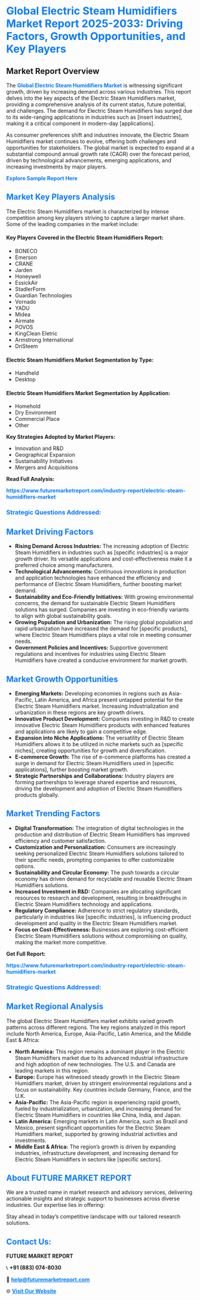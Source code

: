 <h1 style="color: #007BFF;">Global Electric Steam Humidifiers Market Report 2025-2033: Driving Factors, Growth Opportunities, and Key Players</h1>

<section id="overview">
<h2>Market Report Overview</h2>
<p>The <a href="https://www.futuremarketreport.com/industry-report/electric-steam-humidifiers-market" style="color: #007BFF; text-decoration: none;"><strong>Global Electric Steam Humidifiers Market</strong></a> is witnessing significant growth, driven by increasing demand across various industries. This report delves into the key aspects of the Electric Steam Humidifiers market, providing a comprehensive analysis of its current status, future potential, and challenges. The demand for Electric Steam Humidifiers has surged due to its wide-ranging applications in industries such as [insert industries], making it a critical component in modern-day [applications].</p>
<p>As consumer preferences shift and industries innovate, the Electric Steam Humidifiers market continues to evolve, offering both challenges and opportunities for stakeholders. The global market is expected to expand at a substantial compound annual growth rate (CAGR) over the forecast period, driven by technological advancements, emerging applications, and increasing investments by major players.</p>
</section>

<section id="overview">
<p><a href="https://www.futuremarketreport.com/request-sample/reportId=58528" style="color: #007BFF; text-decoration: none;"><strong>Explore Sample Report Here</strong></a></p>
</section>

<section id="key-players">
<h2 style="color: #007BFF;">Market Key Players Analysis</h2>
<p>The Electric Steam Humidifiers market is characterized by intense competition among key players striving to capture a larger market share. Some of the leading companies in the market include:</p>
<h4>Key Players Covered in the Electric Steam Humidifiers Report:</h4>
<ul><li>BONECO</li><li>Emerson</li><li>CRANE</li><li>Jarden</li><li>Honeywell</li><li>EssickAir</li><li>StadlerForm</li><li>Guardian Technologies</li><li>Vornado</li><li>YADU</li><li>Midea</li><li>Airmate</li><li>POVOS</li><li>KingClean Eletric</li><li>Armstrong International</li><li>DriSteem</li></ul>
<h4>Electric Steam Humidifiers Market Segmentation by Type:</h4>
<ul><li>Handheld</li><li>Desktop</li></ul>

<h4>Electric Steam Humidifiers Market Segmentation by Application:</h4>
<ul><li>Homehold</li><li>Dry Environment</li><li>Commercial Place</li><li>Other</li></ul>
<p><strong>Key Strategies Adopted by Market Players:</strong></p>
<ul>
<li>Innovation and R&D</li>
<li>Geographical Expansion</li>
<li>Sustainability Initiatives</li>
<li>Mergers and Acquisitions</li>
</ul>
</section>

<section>
<p><strong>Read Full Analysis: </strong></p><a href="https://www.futuremarketreport.com/industry-report/electric-steam-humidifiers-market" style="color: #007BFF; text-decoration: none;"><strong>https://www.futuremarketreport.com/industry-report/electric-steam-humidifiers-market</strong></a>
<h3 style="color: #007BFF;">Strategic Questions Addressed:</h3>
</section>

<section id="driving-factors">
<h2 style="color: #007BFF;">Market Driving Factors</h2>
<ul>
<li><strong>Rising Demand Across Industries:</strong> The increasing adoption of Electric Steam Humidifiers in industries such as [specific industries] is a major growth driver. Its versatile applications and cost-effectiveness make it a preferred choice among manufacturers.</li>
<li><strong>Technological Advancements:</strong> Continuous innovations in production and application technologies have enhanced the efficiency and performance of Electric Steam Humidifiers, further boosting market demand.</li>
<li><strong>Sustainability and Eco-Friendly Initiatives:</strong> With growing environmental concerns, the demand for sustainable Electric Steam Humidifiers solutions has surged. Companies are investing in eco-friendly variants to align with global sustainability goals.</li>
<li><strong>Growing Population and Urbanization:</strong> The rising global population and rapid urbanization have increased the demand for [specific products], where Electric Steam Humidifiers plays a vital role in meeting consumer needs.</li>
<li><strong>Government Policies and Incentives:</strong> Supportive government regulations and incentives for industries using Electric Steam Humidifiers have created a conducive environment for market growth.</li>
</ul>
</section>

<section id="growth-opportunities">
<h2 style="color: #007BFF;">Market Growth Opportunities</h2>
<ul>
<li><strong>Emerging Markets:</strong> Developing economies in regions such as Asia-Pacific, Latin America, and Africa present untapped potential for the Electric Steam Humidifiers market. Increasing industrialization and urbanization in these regions are key growth drivers.</li>
<li><strong>Innovative Product Development:</strong> Companies investing in R&D to create innovative Electric Steam Humidifiers products with enhanced features and applications are likely to gain a competitive edge.</li>
<li><strong>Expansion into Niche Applications:</strong> The versatility of Electric Steam Humidifiers allows it to be utilized in niche markets such as [specific niches], creating opportunities for growth and diversification.</li>
<li><strong>E-commerce Growth:</strong> The rise of e-commerce platforms has created a surge in demand for Electric Steam Humidifiers used in [specific applications], further boosting market growth.</li>
<li><strong>Strategic Partnerships and Collaborations:</strong> Industry players are forming partnerships to leverage shared expertise and resources, driving the development and adoption of Electric Steam Humidifiers products globally.</li>
</ul>
</section>

<section id="trending-factors">
<h2 style="color: #007BFF;">Market Trending Factors</h2>
<ul>
<li><strong>Digital Transformation:</strong> The integration of digital technologies in the production and distribution of Electric Steam Humidifiers has improved efficiency and customer satisfaction.</li>
<li><strong>Customization and Personalization:</strong> Consumers are increasingly seeking personalized Electric Steam Humidifiers solutions tailored to their specific needs, prompting companies to offer customizable options.</li>
<li><strong>Sustainability and Circular Economy:</strong> The push towards a circular economy has driven demand for recyclable and reusable Electric Steam Humidifiers solutions.</li>
<li><strong>Increased Investment in R&D:</strong> Companies are allocating significant resources to research and development, resulting in breakthroughs in Electric Steam Humidifiers technology and applications.</li>
<li><strong>Regulatory Compliance:</strong> Adherence to strict regulatory standards, particularly in industries like [specific industries], is influencing product development and quality in the Electric Steam Humidifiers market.</li>
<li><strong>Focus on Cost-Effectiveness:</strong> Businesses are exploring cost-efficient Electric Steam Humidifiers solutions without compromising on quality, making the market more competitive.</li>
</ul>
</section>

<section>
<p><strong>Get Full Report: </strong></p><a href="https://www.futuremarketreport.com/industry-report/electric-steam-humidifiers-market" style="color: #007BFF; text-decoration: none;"><strong>https://www.futuremarketreport.com/industry-report/electric-steam-humidifiers-market</strong></a>
<h3 style="color: #007BFF;">Strategic Questions Addressed:</h3>
</section>


<section id="regional-analysis">
<h2 style="color: #007BFF;">Market Regional Analysis</h2>
<p>The global Electric Steam Humidifiers market exhibits varied growth patterns across different regions. The key regions analyzed in this report include North America, Europe, Asia-Pacific, Latin America, and the Middle East & Africa:</p>
<ul>
<li><strong>North America:</strong> This region remains a dominant player in the Electric Steam Humidifiers market due to its advanced industrial infrastructure and high adoption of new technologies. The U.S. and Canada are leading markets in this region.</li>
<li><strong>Europe:</strong> Europe has witnessed steady growth in the Electric Steam Humidifiers market, driven by stringent environmental regulations and a focus on sustainability. Key countries include Germany, France, and the U.K.</li>
<li><strong>Asia-Pacific:</strong> The Asia-Pacific region is experiencing rapid growth, fueled by industrialization, urbanization, and increasing demand for Electric Steam Humidifiers in countries like China, India, and Japan.</li>
<li><strong>Latin America:</strong> Emerging markets in Latin America, such as Brazil and Mexico, present significant opportunities for the Electric Steam Humidifiers market, supported by growing industrial activities and investments.</li>
<li><strong>Middle East & Africa:</strong> The region’s growth is driven by expanding industries, infrastructure development, and increasing demand for Electric Steam Humidifiers in sectors like [specific sectors].</li>
</ul>
</section>

<footer>
<h2 style="color: #007BFF;">About FUTURE MARKET REPORT</h2>
<p>We are a trusted name in market research and advisory services, delivering actionable insights and strategic support to businesses across diverse industries. Our expertise lies in offering:</p>

<p>Stay ahead in today’s competitive landscape with our tailored research solutions.</p>

<h2 style="color: #007BFF;">Contact Us:</h2>
<p><strong>FUTURE MARKET REPORT</strong></p>
<p>📞 <strong>+91 (883) 074-8030</strong></p>
<p>📧 <strong><a href="mailto:help@futuremarketreport.com" style="color: #007BFF;">help@futuremarketreport.com</a></strong></p>
<p>🌐 <strong><a href="https://www.futuremarketreport.com/" style="color: #007BFF;">Visit Our Website</a></strong></p>
</footer>